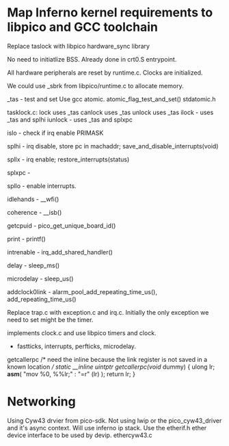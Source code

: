 # Map Inferno kernel requirements to libpico and GCC toolchain

Replace taslock with libpico hardware_sync library

No need to initiatlize BSS.  Already done in crt0.S entrypoint.

All hardware peripherals are reset by runtime.c. Clocks are initialized.

We could use _sbrk from libpico/runtime.c to allocate memory.

_tas  - test and set    Use gcc atomic. atomic_flag_test_and_set()  stdatomic.h

tasklock.c:
lock   uses _tas
canlock  uses _tas
unlock  uses _tas
ilock - uses _tas and splhi
iunlock - uses _tas and splxpc

islo - check if irq enable   PRIMASK

splhi - irq disable, store pc in machaddr;   save_and_disable_interrupts(void)

spllx - irq enable;  restore_interrupts(status)

splxpc - 

spllo - enable interrupts.

idlehands - __wfi()

coherence - __isb()

getcpuid - pico_get_unique_board_id()

print - printf()

intrenable -  irq_add_shared_handler()

delay - sleep_ms()

microdelay - sleep_us()

addclock0link - alarm_pool_add_repeating_time_us(), add_repeating_time_us()


Replace trap.c with exception.c and irq.c. Initially the only exception we need
to set might be the timer.

implements clock.c and use libpico timers and clock.
- fastticks, interrupts, perfticks, microdelay.

getcallerpc
/* need the inline because the link register is not saved in a known location */
static __inline uintptr getcallerpc(void* dummy) {
	ulong lr;
 	__asm__(	"mov	%0, %%lr;" 
 			: "=r" (lr) 
 	); 
	return lr;
}


# Networking

Using Cyw43 drvier from pico-sdk.
Not using lwip or the pico_cyw43_driver and it's async context.
Will use inferno ip stack.  Use the etherif.h ether device interface to be used by devip.
ethercyw43.c

